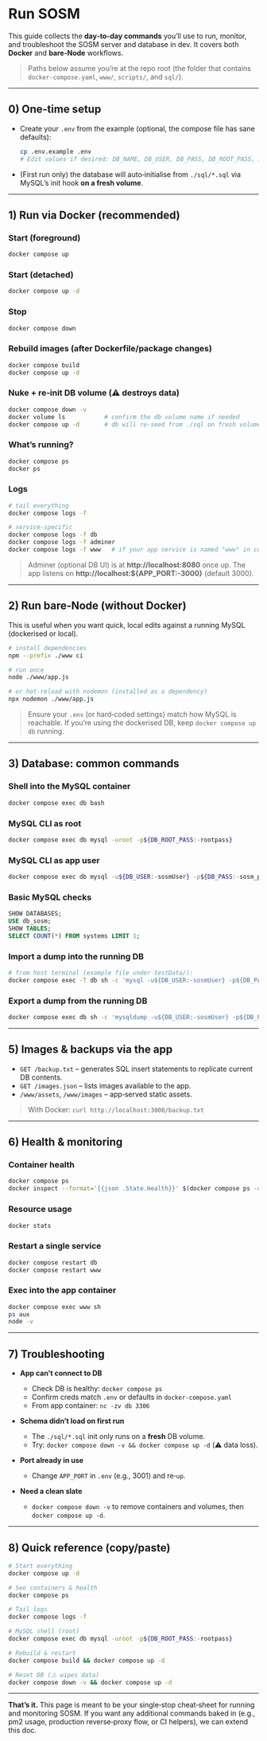 
# Run SOSM

This guide collects the **day‑to‑day commands** you’ll use to run, monitor, and troubleshoot the SOSM server and database in dev. It covers both **Docker** and **bare‑Node** workflows.

> Paths below assume you’re at the repo root (the folder that contains `docker-compose.yaml`, `www/`, `scripts/`, and `sql/`).

---

## 0) One‑time setup

- Create your `.env` from the example (optional, the compose file has sane defaults):
  ```bash
  cp .env.example .env
  # Edit values if desired: DB_NAME, DB_USER, DB_PASS, DB_ROOT_PASS, APP_PORT
  ```

- (First run only) the database will auto‑initialise from `./sql/*.sql` via MySQL’s init hook **on a fresh volume**.

---

## 1) Run via Docker (recommended)

### Start (foreground)
```bash
docker compose up
```

### Start (detached)
```bash
docker compose up -d
```

### Stop
```bash
docker compose down
```

### Rebuild images (after Dockerfile/package changes)
```bash
docker compose build
docker compose up -d
```

### Nuke + re‑init DB volume (⚠️ destroys data)
```bash
docker compose down -v
docker volume ls           # confirm the db volume name if needed
docker compose up -d       # db will re‑seed from ./sql on fresh volume
```

### What’s running?
```bash
docker compose ps
docker ps
```

### Logs
```bash
# tail everything
docker compose logs -f

# service‑specific
docker compose logs -f db
docker compose logs -f adminer
docker compose logs -f www   # if your app service is named "www" in compose
```

> Adminer (optional DB UI) is at **http://localhost:8080** once up. The app listens on **http://localhost:${APP_PORT:-3000}** (default 3000).

---

## 2) Run bare‑Node (without Docker)

This is useful when you want quick, local edits against a running MySQL (dockerised or local).

```bash
# install dependencies
npm --prefix ./www ci

# run once
node ./www/app.js

# or hot‑reload with nodemon (installed as a dependency)
npx nodemon ./www/app.js
```

> Ensure your `.env` (or hard‑coded settings) match how MySQL is reachable. If you’re using the dockerised DB, keep `docker compose up db` running.

---

## 3) Database: common commands

### Shell into the MySQL container
```bash
docker compose exec db bash
```

### MySQL CLI as root
```bash
docker compose exec db mysql -uroot -p${DB_ROOT_PASS:-rootpass}
```

### MySQL CLI as app user
```bash
docker compose exec db mysql -u${DB_USER:-sosmUser} -p${DB_PASS:-sosm_pass} ${DB_NAME:-db_sosm}
```

### Basic MySQL checks
```sql
SHOW DATABASES;
USE db_sosm;
SHOW TABLES;
SELECT COUNT(*) FROM systems LIMIT 1;
```

### Import a dump into the running DB
```bash
# from host terminal (example file under testData/):
docker compose exec -T db sh -c 'mysql -u${DB_USER:-sosmUser} -p${DB_PASS:-sosm_pass} ${DB_NAME:-db_sosm}' < testData/testData.sql
```

### Export a dump from the running DB
```bash
docker compose exec db sh -c 'mysqldump -u${DB_USER:-sosmUser} -p${DB_PASS:-sosm_pass} ${DB_NAME:-db_sosm}' > backup.sql
```

---

## 5) Images & backups via the app

- `GET /backup.txt` – generates SQL insert statements to replicate current DB contents.
- `GET /images.json` – lists images available to the app.
- `/www/assets`, `/www/images` – app‑served static assets.

> With Docker: `curl http://localhost:3000/backup.txt`

---

## 6) Health & monitoring

### Container health
```bash
docker compose ps
docker inspect --format='{{json .State.Health}}' $(docker compose ps -q db) | jq .
```

### Resource usage
```bash
docker stats
```

### Restart a single service
```bash
docker compose restart db
docker compose restart www
```

### Exec into the app container
```bash
docker compose exec www sh
ps aux
node -v
```

---

## 7) Troubleshooting

- **App can’t connect to DB**
  - Check DB is healthy: `docker compose ps`
  - Confirm creds match `.env` or defaults in `docker-compose.yaml`
  - From app container: `nc -zv db 3306`

- **Schema didn’t load on first run**
  - The `./sql/*.sql` init only runs on a **fresh** DB volume.
  - Try: `docker compose down -v && docker compose up -d` (⚠️ data loss).

- **Port already in use**
  - Change `APP_PORT` in `.env` (e.g., 3001) and re‑`up`.

- **Need a clean slate**
  - `docker compose down -v` to remove containers and volumes, then `docker compose up -d`.

---

## 8) Quick reference (copy/paste)

```bash
# Start everything
docker compose up -d

# See containers & health
docker compose ps

# Tail logs
docker compose logs -f

# MySQL shell (root)
docker compose exec db mysql -uroot -p${DB_ROOT_PASS:-rootpass}

# Rebuild & restart
docker compose build && docker compose up -d

# Reset DB (⚠️ wipes data)
docker compose down -v && docker compose up -d
```

---

**That’s it.** This page is meant to be your single‑stop cheat‑sheet for running and monitoring SOSM. If you want any additional commands baked in (e.g., pm2 usage, production reverse‑proxy flow, or CI helpers), we can extend this doc.
